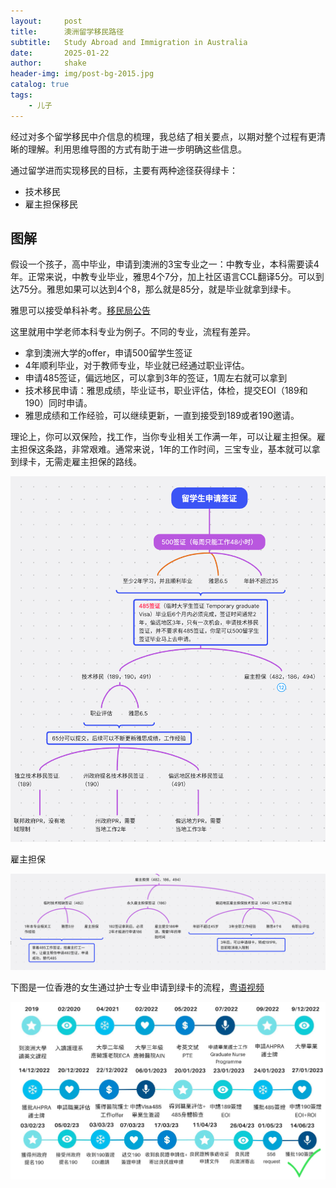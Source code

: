 ```yaml
---
layout:     post
title:      澳洲留学移民路径
subtitle:   Study Abroad and Immigration in Australia
date:       2025-01-22
author:     shake
header-img: img/post-bg-2015.jpg
catalog: true
tags:
    - 儿子
---
```


经过对多个留学移民中介信息的梳理，我总结了相关要点，以期对整个过程有更清晰的理解。利用思维导图的方式有助于进一步明确这些信息。

通过留学进而实现移民的目标，主要有两种途径获得绿卡：
* 技术移民
* 雇主担保移民


## 图解

假设一个孩子，高中毕业，申请到澳洲的3宝专业之一：中教专业，本科需要读4年。正常来说，中教专业毕业，雅思4个7分，加上社区语言CCL翻译5分。可以到达75分。雅思如果可以达到4个8，那么就是85分，就是毕业就拿到绿卡。

雅思可以接受单科补考。[移民局公告](https://immi.homeaffairs.gov.au/help-support/meeting-our-requirements/english-language)


  
这里就用中学老师本科专业为例子。不同的专业，流程有差异。

* 拿到澳洲大学的offer，申请500留学生签证
* 4年顺利毕业，对于教师专业，毕业就已经通过职业评估。
* 申请485签证，偏远地区，可以拿到3年的签证，1周左右就可以拿到
* 技术移民申请：雅思成绩，毕业证书，职业评估，体检，提交EOI（189和190）同时申请。
* 雅思成绩和工作经验，可以继续更新，一直到接受到189或者190邀请。

理论上，你可以双保险，找工作，当你专业相关工作满一年，可以让雇主担保。雇主担保这条路，非常艰难。通常来说，1年的工作时间，三宝专业，基本就可以拿到绿卡，无需走雇主担保的路线。

![189](/img/2025/feb/189.png "189")

雇主担保

![186](/img/2025/feb/186.png "186")

下图是一位香港的女生通过护士专业申请到绿卡的流程，[粤语视频](https://www.youtube.com/watch?v=rlCurBKxG4Y)

![190](/img/2025/feb/190.png "190")




